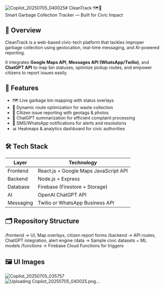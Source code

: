 ![Copilot_20250705_040025](https://github.com/user-attachments/assets/056cf23f-4df6-4718-9535-81b4f617f09e)# CleanTrack 🗺️🧹  
Smart Garbage Collection Tracker — Built for Civic Impact

## 🚀 Overview
CleanTrack is a web-based civic-tech platform that tackles improper garbage collection using geolocation, real-time messaging, and AI-powered reporting.

It integrates **Google Maps API**, **Messages API (WhatsApp/Twilio)**, and **ChatGPT API** to map bin statuses, optimize pickup routes, and empower citizens to report issues easily.

## 🧩 Features
- 🗺️ Live garbage bin mapping with status overlays  
- 🚚 Dynamic route optimization for waste collection  
- 📸 Citizen issue reporting with geotags & photos  
- 🧠 ChatGPT summarization for efficient complaint processing  
- 📨 SMS/WhatsApp notifications for alerts and resolutions  
- 📊 Heatmaps & analytics dashboard for civic authorities

## 🛠️ Tech Stack
| Layer       | Technology         |
|-------------|--------------------|
| Frontend    | React.js + Google Maps JavaScript API  
| Backend     | Node.js + Express  
| Database    | Firebase (Firestore + Storage)  
| AI          | OpenAI ChatGPT API  
| Messaging   | Twilio or WhatsApp Business API  

## 🗂️ Repository Structure
/frontend → UI, Map overlays, citizen report forms 
/backend → API routes, ChatGPT integration, alert engine 
/data → Sample civic datasets + ML models 
/functions → Firebase Cloud Functions for triggers 
## 🖼️ UI Images
![Copilot_20250705_035757](https://github.com/user-attachments/assets/b8274244-bafa-4ea9-9f33-145a3a142fd0)
![Uploading Copilot_20250705_040025.png…]()

